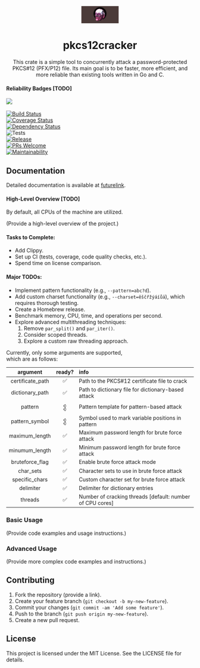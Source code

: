 <div align="center">

<picture>
  <img src="img/mekus.png" alt="Mekus" width="100">
</picture>

# pkcs12cracker

This crate is a simple tool to concurrently attack a password-protected PKCS#12 (PFX/P12) file. Its main goal is to be faster, more efficient, and more reliable than existing tools written in Go and C.

</div>

#### Reliability Badges [TODO]

<a href=""><img src="https://img.shields.io/badge/built_with-Rust-dca282.svg?logo=rust" /></a>
&nbsp;

[![Build Status](https://travis-ci.com/username/repo.svg?branch=master)](https://travis-ci.com/username/repo)  
[![Coverage Status](https://coveralls.io/repos/github/username/repo/badge.svg?branch=master)](https://coveralls.io/github/username/repo?branch=master)  
[![Dependency Status](https://deps.rs/repo/github/username/repo/status.svg)](https://deps.rs/repo/github/username/repo)  
![Tests](https://github.com/wowinter13/finance_rb/actions/workflows/tests.yml/badge.svg)  
[![Release](https://img.shields.io/github/v/release/wowinter13/finance_rb.svg?style=flat-square)](https://github.com/wowinter13/finance_rb/releases)  
[![PRs Welcome](https://img.shields.io/badge/PRs-welcome-brightgreen.svg?style=flat-square)](http://makeapullrequest.com)  
[![Maintainability](https://api.codeclimate.com/v1/badges/bbca82ad7815794c6718/maintainability)](https://codeclimate.com/github/wowinter13/finance_rb/maintainability)


## Documentation

Detailed documentation is available at [futurelink](https://google.com).


#### High-Level Overview [TODO]

By default, all CPUs of the machine are utilized.

(Provide a high-level overview of the project.)

#### Tasks to Complete:
- Add Clippy.
- Set up CI (tests, coverage, code quality checks, etc.).
- Spend time on license comparison.

#### Major TODOs:
- Implement pattern functionality (e.g., `--pattern=abc?d`).
- Add custom charset functionality (e.g., `--charset=ěščřžýáíůä`), which requires thorough testing.
- Create a Homebrew release.
- Benchmark memory, CPU, time, and operations per second.
- Explore advanced multithreading techniques:
  1. Remove `par_split()` and `par_iter()`.
  2. Consider scoped threads.
  3. Explore a custom raw threading approach.




Currently, only some arguments are supported,  
which are as follows:  

| argument     | ready?   | info|
|:------------------------:    |:------------------:  | :------------------|
| certificate_path                           |   ✅    |   Path to the PKCS#12 certificate file to crack|
| dictionary_path                         |   ✅   |   Path to dictionary file for dictionary-based attack|
| pattern                          |    𒉭  |   Pattern template for pattern-based attack|
| pattern_symbol                         |    𒉭  |   Symbol used to mark variable positions in pattern|
| maximum_length                         |    ✅   |    Maximum password length for brute force attack|
| minumum_length                           |  ✅    |   Minimum password length for brute force attack|
| bruteforce_flag                         |  ✅  |    Enable brute force attack mode|
| char_sets                          |    ✅   |    Character sets to use in brute force attack|
| specific_chars                          |   ✅  |   Custom character set for brute force attack|
| delimiter                         |  ✅    |    Delimiter for dictionary entries|
| threads                         |    ✅   |    Number of cracking threads [default: number of CPU cores]|

### Basic Usage

(Provide code examples and usage instructions.)

### Advanced Usage

(Provide more complex code examples and instructions.)

## Contributing

1. Fork the repository (provide a link).  
2. Create your feature branch (`git checkout -b my-new-feature`).  
3. Commit your changes (`git commit -am 'Add some feature'`).  
4. Push to the branch (`git push origin my-new-feature`).  
5. Create a new pull request.

## License

This project is licensed under the MIT License. See the LICENSE file for details.

